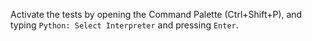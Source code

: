 Activate the tests by opening the Command Palette (Ctrl+Shift+P), and typing `Python: Select Interpreter` and pressing `Enter`.
